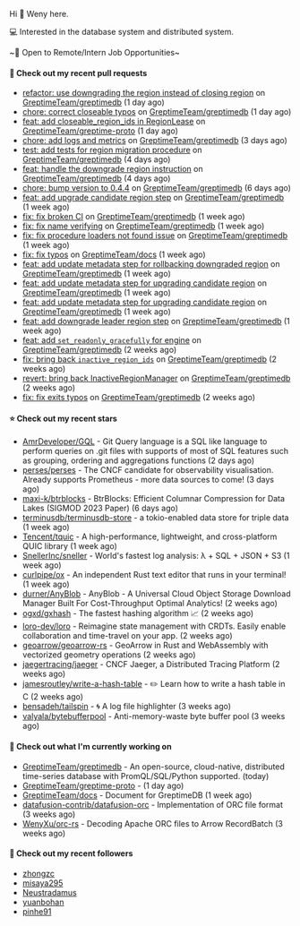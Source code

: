 Hi 👋 Weny here.

💻 Interested in the database system and distributed system.

~🍺 Open to Remote/Intern Job Opportunities~

#### 🔨 Check out my recent pull requests

- [refactor: use downgrading the region instead of closing region](https://github.com/GreptimeTeam/greptimedb/pull/2863) on [GreptimeTeam/greptimedb](https://github.com/GreptimeTeam/greptimedb) (1 day ago)
- [chore: correct closeable typos](https://github.com/GreptimeTeam/greptimedb/pull/2860) on [GreptimeTeam/greptimedb](https://github.com/GreptimeTeam/greptimedb) (1 day ago)
- [feat: add closeable_region_ids in RegionLease](https://github.com/GreptimeTeam/greptime-proto/pull/125) on [GreptimeTeam/greptime-proto](https://github.com/GreptimeTeam/greptime-proto) (1 day ago)
- [chore: add logs and metrics](https://github.com/GreptimeTeam/greptimedb/pull/2858) on [GreptimeTeam/greptimedb](https://github.com/GreptimeTeam/greptimedb) (3 days ago)
- [test: add tests for region migration procedure](https://github.com/GreptimeTeam/greptimedb/pull/2857) on [GreptimeTeam/greptimedb](https://github.com/GreptimeTeam/greptimedb) (4 days ago)
- [feat: handle the downgrade region instruction](https://github.com/GreptimeTeam/greptimedb/pull/2855) on [GreptimeTeam/greptimedb](https://github.com/GreptimeTeam/greptimedb) (4 days ago)
- [chore: bump version to 0.4.4](https://github.com/GreptimeTeam/greptimedb/pull/2840) on [GreptimeTeam/greptimedb](https://github.com/GreptimeTeam/greptimedb) (6 days ago)
- [feat: add upgrade candidate region step](https://github.com/GreptimeTeam/greptimedb/pull/2829) on [GreptimeTeam/greptimedb](https://github.com/GreptimeTeam/greptimedb) (1 week ago)
- [fix: fix broken CI](https://github.com/GreptimeTeam/greptimedb/pull/2826) on [GreptimeTeam/greptimedb](https://github.com/GreptimeTeam/greptimedb) (1 week ago)
- [fix: fix name verifying](https://github.com/GreptimeTeam/greptimedb/pull/2825) on [GreptimeTeam/greptimedb](https://github.com/GreptimeTeam/greptimedb) (1 week ago)
- [fix: fix procedure loaders not found issue](https://github.com/GreptimeTeam/greptimedb/pull/2824) on [GreptimeTeam/greptimedb](https://github.com/GreptimeTeam/greptimedb) (1 week ago)
- [fix: fix typos](https://github.com/GreptimeTeam/docs/pull/696) on [GreptimeTeam/docs](https://github.com/GreptimeTeam/docs) (1 week ago)
- [feat: add update metadata step for rollbacking downgraded region](https://github.com/GreptimeTeam/greptimedb/pull/2812) on [GreptimeTeam/greptimedb](https://github.com/GreptimeTeam/greptimedb) (1 week ago)
- [feat: add update metadata step for upgrading candidate region](https://github.com/GreptimeTeam/greptimedb/pull/2811) on [GreptimeTeam/greptimedb](https://github.com/GreptimeTeam/greptimedb) (1 week ago)
- [feat: add update metadata step for upgrading candidate region](https://github.com/GreptimeTeam/greptimedb/pull/2802) on [GreptimeTeam/greptimedb](https://github.com/GreptimeTeam/greptimedb) (1 week ago)
- [feat: add downgrade leader region step](https://github.com/GreptimeTeam/greptimedb/pull/2792) on [GreptimeTeam/greptimedb](https://github.com/GreptimeTeam/greptimedb) (1 week ago)
- [feat: add `set_readonly_gracefully` for engine](https://github.com/GreptimeTeam/greptimedb/pull/2787) on [GreptimeTeam/greptimedb](https://github.com/GreptimeTeam/greptimedb) (2 weeks ago)
- [fix: bring back `inactive_region_ids`](https://github.com/GreptimeTeam/greptimedb/pull/2783) on [GreptimeTeam/greptimedb](https://github.com/GreptimeTeam/greptimedb) (2 weeks ago)
- [revert: bring back InactiveRegionManager](https://github.com/GreptimeTeam/greptimedb/pull/2782) on [GreptimeTeam/greptimedb](https://github.com/GreptimeTeam/greptimedb) (2 weeks ago)
- [fix: fix exits typos](https://github.com/GreptimeTeam/greptimedb/pull/2772) on [GreptimeTeam/greptimedb](https://github.com/GreptimeTeam/greptimedb) (2 weeks ago)

#### ⭐ Check out my recent stars

- [AmrDeveloper/GQL](https://github.com/AmrDeveloper/GQL) -  Git Query language is a SQL like language to perform queries on .git files with supports of most of SQL features such as grouping, ordering and aggregations functions (2 days ago)
- [perses/perses](https://github.com/perses/perses) - The CNCF candidate for observability visualisation. Already supports Prometheus - more data sources to come! (3 days ago)
- [maxi-k/btrblocks](https://github.com/maxi-k/btrblocks) - BtrBlocks: Efficient Columnar Compression for Data Lakes (SIGMOD 2023 Paper) (6 days ago)
- [terminusdb/terminusdb-store](https://github.com/terminusdb/terminusdb-store) - a tokio-enabled data store for triple data (1 week ago)
- [Tencent/tquic](https://github.com/Tencent/tquic) - A high-performance, lightweight, and cross-platform QUIC library (1 week ago)
- [SnellerInc/sneller](https://github.com/SnellerInc/sneller) - World&#39;s fastest log analysis: λ &#43; SQL &#43; JSON &#43; S3 (1 week ago)
- [curlpipe/ox](https://github.com/curlpipe/ox) - An independent Rust text editor that runs in your terminal! (1 week ago)
- [durner/AnyBlob](https://github.com/durner/AnyBlob) - AnyBlob - A Universal Cloud Object Storage Download Manager Built For Cost-Throughput Optimal Analytics! (2 weeks ago)
- [ogxd/gxhash](https://github.com/ogxd/gxhash) - The fastest hashing algorithm 📈 (2 weeks ago)
- [loro-dev/loro](https://github.com/loro-dev/loro) - Reimagine state management with CRDTs. Easily enable collaboration and time-travel on your app. (2 weeks ago)
- [geoarrow/geoarrow-rs](https://github.com/geoarrow/geoarrow-rs) - GeoArrow in Rust and WebAssembly with vectorized geometry operations (2 weeks ago)
- [jaegertracing/jaeger](https://github.com/jaegertracing/jaeger) - CNCF Jaeger, a Distributed Tracing Platform (2 weeks ago)
- [jamesroutley/write-a-hash-table](https://github.com/jamesroutley/write-a-hash-table) - ✏️ Learn how to write a hash table in C (2 weeks ago)
- [bensadeh/tailspin](https://github.com/bensadeh/tailspin) - 🌀 A log file highlighter (3 weeks ago)
- [valyala/bytebufferpool](https://github.com/valyala/bytebufferpool) - Anti-memory-waste byte buffer pool (3 weeks ago)

#### 👷 Check out what I'm currently working on

- [GreptimeTeam/greptimedb](https://github.com/GreptimeTeam/greptimedb) - An open-source, cloud-native, distributed time-series database with PromQL/SQL/Python supported. (today)
- [GreptimeTeam/greptime-proto](https://github.com/GreptimeTeam/greptime-proto) -  (1 day ago)
- [GreptimeTeam/docs](https://github.com/GreptimeTeam/docs) - Document for GreptimeDB (1 week ago)
- [datafusion-contrib/datafusion-orc](https://github.com/datafusion-contrib/datafusion-orc) - Implementation of ORC file format (3 weeks ago)
- [WenyXu/orc-rs](https://github.com/WenyXu/orc-rs) - Decoding Apache ORC files to Arrow RecordBatch (3 weeks ago)

#### 👯 Check out my recent followers

- [zhongzc](https://github.com/zhongzc)
- [misaya295](https://github.com/misaya295)
- [Neustradamus](https://github.com/Neustradamus)
- [yuanbohan](https://github.com/yuanbohan)
- [pinhe91](https://github.com/pinhe91)


